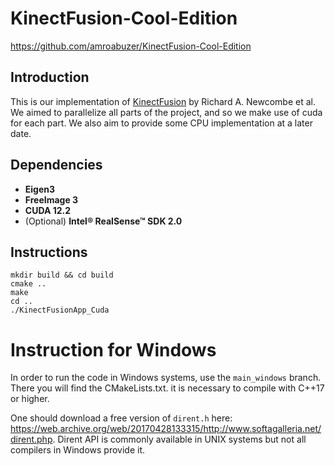 # KinectFusion-Cool-Edition
https://github.com/amroabuzer/KinectFusion-Cool-Edition
## Introduction
This is our implementation of [KinectFusion](https://www.microsoft.com/en-us/research/wp-content/uploads/2016/02/ismar2011.pdf) by Richard A. Newcombe et al. 
We aimed to parallelize all parts of the project, and so we make use of cuda for each part. We also aim to provide some CPU implementation at a later date. 

## Dependencies

- **Eigen3** 
- **FreeImage 3**
- **CUDA 12.2**
- (Optional) **Intel® RealSense™ SDK 2.0**

## Instructions
```
mkdir build && cd build
cmake ..
make
cd ..
./KinectFusionApp_Cuda
```
# Instruction for Windows

In order to run the code in Windows systems, use the `main_windows` branch. There you will find the CMakeLists.txt. it is necessary to compile with C++17 or higher. 

One should download a free version of `dirent.h` here: https://web.archive.org/web/20170428133315/http://www.softagalleria.net/dirent.php.  Dirent API is commonly available in UNIX systems but not all compilers in Windows provide it. 